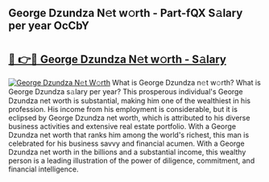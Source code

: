 ## George Dzundza N𝚎t w𝚘rth - Part-fQX S𝚊lary per year OcCbY

# <h2><a href="http://gc2b42.nevu.top/?p=George+Dzundza">🔗 👉🔴 George Dzundza N𝚎t w𝚘rth - S𝚊lary</a></h2>

[![George Dzundza N𝚎t W𝚘rth](https://i.imgur.com/Oavwk0R.jpeg)](http://gc2b42.nevu.top/?p=George+Dzundza)
What is George Dzundza n𝚎t w𝚘rth? What is George Dzundza s𝚊lary per year?
This prosperous individual's George Dzundza net worth is substantial, making him one of the wealthiest in his profession. His income from his employment is considerable, but it is eclipsed by George Dzundza net worth, which is attributed to his diverse business activities and extensive real estate portfolio. With a George Dzundza net worth that ranks him among the world's richest, this man is celebrated for his business savvy and financial acumen. With a George Dzundza net worth in the billions and a substantial income, this wealthy person is a leading illustration of the power of diligence, commitment, and financial intelligence.
